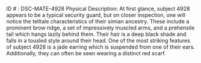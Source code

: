 ID # : DSC-MATE-4928
Physical Description: At first glance, subject 4928 appears to be a typical security guard, but on closer inspection, one will notice the telltale characteristics of their simian ancestry. These include a prominent brow ridge, a set of impressively muscled arms, and a prehensile tail which hangs lazily behind them. Their hair is a deep black shade and falls in a tousled style around their head. One of the most striking features of subject 4928 is a jade earring which is suspended from one of their ears. Additionally, they can often be seen wearing a distinct red scarf.